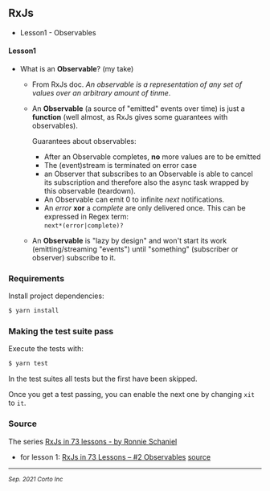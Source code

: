 ## RxJs

  - Lesson1 - Observables
  
#### Lesson1

  - What is an __Observable__? (my take)
    * From RxJs doc. _An observable is a representation of any set of values over an arbitrary amount of tinme_.
    
    * An __Observable__ (a source of "emitted" events over time) is just a **function** (well almost, as RxJs gives some guarantees with observables).   
    
      Guarantees about observables:
        + After an Observable completes, __no__ more values are to be emitted
        + The (event)stream is terminated on error case
        + an Observer that subscribes to an Observable is able to cancel its subscription and therefore also the async task wrapped by this observable (teardown).
        + An Observable can emit 0 to infinite _next_ notifications. 
        + An _error_  __xor__ a _complete_ are only delivered once. This can be expressed in Regex term:   
      `next*(error|complete)?`
      
      
    * An __Observable__ is "lazy by design" and won't start its work (emitting/streaming "events") until "something" (subscriber or observer) subscribe to it.


### Requirements

Install project dependencies:

```bash
$ yarn install
```

### Making the test suite pass

Execute the tests with:

```bash
$ yarn test
```

In the test suites all tests but the first have been skipped.

Once you get a test passing, you can enable the next one by changing `xit` to
`it`.

### Source
  The series [RxJs in 73 lessons - by  Ronnie Schaniel](https://ronnieschaniel.com/open-source/)

  - for lesson 1:
    [RxJs in 73 Lessons – #2 Observables](https://ronnieschaniel.com/rxjs/rxjs-lesson-observables/)
    [source](https://github.com/rschaniel/rxjs_in_x_lessons/tree/main/src/2_observable)



<hr />
<p><sub><em>Sep. 2021 Corto Inc</sub></em></p>

